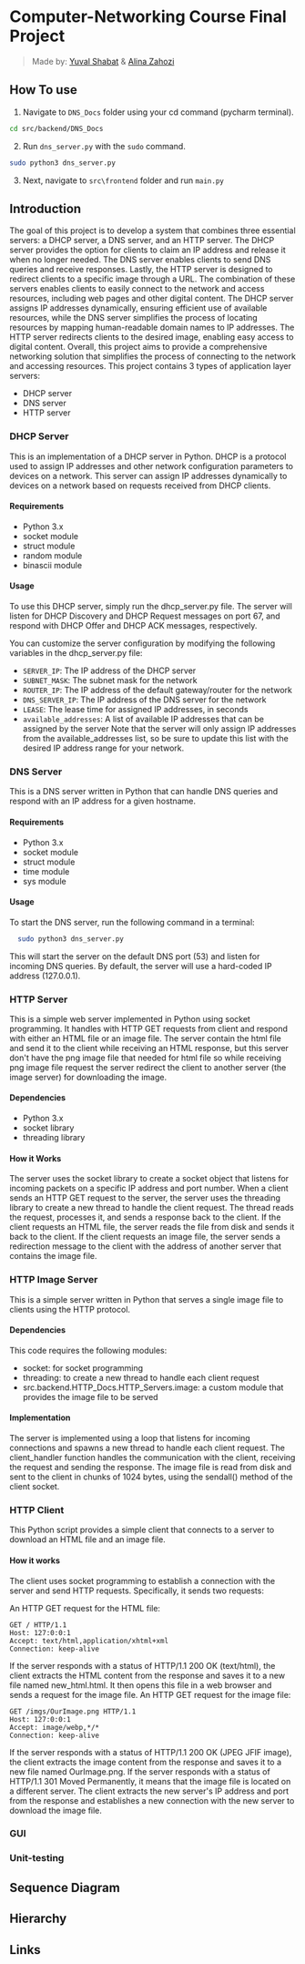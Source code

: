 # Computer-Networking Course Final Project
>Made by: [Yuval Shabat](https://github.com/yuvili) & [Alina Zahozi](https://github.com/AlinaZahozi)

## How To use
1. Navigate to ``DNS_Docs`` folder using your cd command (pycharm terminal). 
```sh
cd src/backend/DNS_Docs
```

2. Run ```dns_server.py``` with the `sudo` command.
```sh
sudo python3 dns_server.py
```
3. Next, navigate to ``src\frontend`` folder and run ```main.py```

## Introduction
The goal of this project is to develop a system that combines three 
essential servers: a DHCP server, a DNS server, and an HTTP server. 
The DHCP server provides the option for clients to claim an IP address and release it when no longer needed. 
The DNS server enables clients to send DNS queries and receive responses. 
Lastly, the HTTP server is designed to redirect clients to a specific image through a URL.
The combination of these servers enables clients to easily connect to the network and access resources, 
including web pages and other digital content. 
The DHCP server assigns IP addresses dynamically, ensuring efficient use of available resources, 
while the DNS server simplifies the process of locating resources by mapping human-readable domain names to IP addresses. 
The HTTP server redirects clients to the desired image, enabling easy access to digital content.
Overall, this project aims to provide a comprehensive networking solution that simplifies the process of connecting to 
the network and accessing resources.
This project contains 3 types of application layer servers:
- DHCP server
- DNS server
- HTTP server

### DHCP Server
This is an implementation of a DHCP server in Python. 
DHCP is a protocol used to assign IP addresses and other network configuration parameters to devices on a network. 
This server can assign IP addresses dynamically to devices on a network based on requests received from DHCP clients.

#### Requirements

- Python 3.x 
- socket module 
- struct module 
- random module 
- binascii module

#### Usage
To use this DHCP server, simply run the dhcp_server.py file. 
The server will listen for DHCP Discovery and DHCP Request messages on port 67, 
and respond with DHCP Offer and DHCP ACK messages, respectively.

You can customize the server configuration by modifying the following variables in the dhcp_server.py file:
- `SERVER_IP`: The IP address of the DHCP server
- `SUBNET_MASK`: The subnet mask for the network
- `ROUTER_IP`: The IP address of the default gateway/router for the network
- `DNS_SERVER_IP`: The IP address of the DNS server for the network
- `LEASE`: The lease time for assigned IP addresses, in seconds
- `available_addresses`: A list of available IP addresses that can be assigned by the server
Note that the server will only assign IP addresses from the available_addresses list, so be sure to update this list with the desired IP address range for your network.

### DNS Server
This is a DNS server written in Python that can handle DNS queries and respond with an IP address for a given hostname.

#### Requirements
- Python 3.x 
- socket module 
- struct module 
- time module 
- sys module

#### Usage

To start the DNS server, run the following command in a terminal:
```sh
  sudo python3 dns_server.py
  ```
This will start the server on the default DNS port (53) and listen for incoming DNS queries.
By default, the server will use a hard-coded IP address (127.0.0.1).

### HTTP Server
This is a simple web server implemented in Python using socket programming. 
It handles with HTTP GET requests from client and respond with either an HTML file or an 
image file. The server contain the html file and send it to the client while receiving an HTML 
response, but this server don't have the png image file that needed for html file so while receiving png 
image file request the server redirect the client to another server (the image server) for downloading the image.
#### Dependencies
- Python 3.x
- socket library
- threading library 

#### How it Works
The server uses the socket library to create a socket object that listens for incoming packets on a specific IP address 
and port number. 
When a client sends an HTTP GET request to the server, the server uses the threading library to create a new thread to 
handle the client request. 
The thread reads the request, processes it, and sends a response back to the client. 
If the client requests an HTML file, the server reads the file from disk and sends it back to the client. 
If the client requests an image file, the server sends a redirection message to the client with the address of another server that contains the image file.

### HTTP Image Server

This is a simple server written in Python that serves a single image file to clients using the HTTP protocol.

#### Dependencies
This code requires the following modules:

- socket: for socket programming
- threading: to create a new thread to handle each client request
- src.backend.HTTP_Docs.HTTP_Servers.image: a custom module that provides the image file to be served

#### Implementation

The server is implemented using a loop that listens for incoming connections and spawns a new thread to handle each client request. 
The client_handler function handles the communication with the client, receiving the request and sending the response.
The image file is read from disk and sent to the client in chunks of 1024 bytes, using the sendall() method of the client socket.

### HTTP Client

This Python script provides a simple client that connects to a server to download an HTML file and an image file.

#### How it works
The client uses socket programming to establish a connection with the server and send HTTP requests. 
Specifically, it sends two requests:

An HTTP GET request for the HTML file:
```vbnet 
GET / HTTP/1.1
Host: 127:0:0:1
Accept: text/html,application/xhtml+xml
Connection: keep-alive
```

If the server responds with a status of HTTP/1.1 200 OK (text/html), the client extracts the HTML content from the response and saves it to a new file named new_html.html. It then opens this file in a web browser and sends a request for the image file.
An HTTP GET request for the image file:
```vbnet
GET /imgs/OurImage.png HTTP/1.1
Host: 127:0:0:1
Accept: image/webp,*/*
Connection: keep-alive
```
If the server responds with a status of HTTP/1.1 200 OK (JPEG JFIF image), 
the client extracts the image content from the response and saves it to a new file named 
OurImage.png.
If the server responds with a status of HTTP/1.1 301 Moved Permanently, 
it means that the image file is located on a different server. 
The client extracts the new server's IP address and port from the response and 
establishes a new connection with the new server to download the image file.

### GUI

### Unit-testing

## Sequence Diagram

## Hierarchy

## Links
